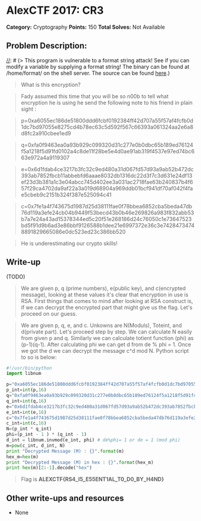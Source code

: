 # AlexCTF 2017: CR3

**Category:** Cryptography
**Points:** 150
**Total Solves:** Not Available
## Problem Description:

[//]: # (> This program is vulnerable to a format string attack! See if you can modify a variable by supplying a format string! The binary can be found at /home/format/ on the shell server. The source can be found [here](format.c).)
> What is this encryption?

> Fady assumed this time that you will be so n00b to tell what encryption he is using
he send the following note to his friend in plain sight :

> p=0xa6055ec186de51800ddd6fcbf0192384ff42d707a55f57af4fcfb0d1dc7bd97055e8275cd4b78ec63c5d592f567c66393a061324aa2e6a8d8fc2a910cbee1ed9

> q=0xfa0f9463ea0a93b929c099320d31c277e0b0dbc65b189ed76124f5a1218f5d91fd0102a4c8de11f28be5e4d0ae91ab319f4537e97ed74bc663e972a4a9119307

> e=0x6d1fdab4ce3217b3fc32c9ed480a31d067fd57d93a9ab52b472dc393ab7852fbcb11abbebfd6aaae8032db1316dc22d3f7c3d631e24df13ef23d3b381a1c3e04abcc745d402ee3a031ac2718fae63b240837b4f657f29ca4702da9af22a3a019d68904a969ddb01bcf941df70af042f4fae5cbeb9c2151b324f387e525094c41

> c=0x7fe1a4f743675d1987d25d38111fae0f78bbea6852cba5beda47db76d119a3efe24cb04b9449f53becd43b0b46e269826a983f832abb53b7a7e24a43ad15378344ed5c20f51e268186d24c76050c1e73647523bd5f91d9b6ad3e86bbf9126588b1dee21e6997372e36c3e74284734748891829665086e0dc523ed23c386bb520

> He is underestimating our crypto skills!

## Write-up
[//]: # (> Your write up goes here.)
(TODO)
> We are given p, q (prime numbers), e(public key), and c(encrypted message), looking at these values it's clear that encryption in use is RSA. First things that comes to mind after looking at RSA construct is, if we can decrypt the encrypted part that might give us the flag. Let's proceed on our guess.

> We are given p, q, e, and c. Unkowns are N(Moduls), Toteint, and d(private part). Let's proceed step by step. We can calculate N easily from given p and q. Similarly we can calculate totient function (phi) as (p-1)(q-1). After calculating phi we can get d from de % phi = 1. Once we got the d we can decrypt the message c^d mod N. Python script to so is below:

```python
#!/usr/bin/python
import libnum

p="0xa6055ec186de51800ddd6fcbf0192384ff42d707a55f57af4fcfb0d1dc7bd97055e8275cd4b78ec63c5d592f567c66393a061324aa2e6a8d8fc2a910cbee1ed9"
p_int=int(p,16)
q="0xfa0f9463ea0a93b929c099320d31c277e0b0dbc65b189ed76124f5a1218f5d91fd0102a4c8de11f28be5e4d0ae91ab319f4537e97ed74bc663e972a4a9119307"
q_int=int(q,16)
e="0x6d1fdab4ce3217b3fc32c9ed480a31d067fd57d93a9ab52b472dc393ab7852fbcb11abbebfd6aaae8032db1316dc22d3f7c3d631e24df13ef23d3b381a1c3e04abcc745d402ee3a031ac2718fae63b240837b4f657f29ca4702da9af22a3a019d68904a969ddb01bcf941df70af042f4fae5cbeb9c2151b324f387e525094c41"
e_int=int(e,16)
c="0x7fe1a4f743675d1987d25d38111fae0f78bbea6852cba5beda47db76d119a3efe24cb04b9449f53becd43b0b46e269826a983f832abb53b7a7e24a43ad15378344ed5c20f51e268186d24c76050c1e73647523bd5f91d9b6ad3e86bbf9126588b1dee21e6997372e36c3e74284734748891829665086e0dc523ed23c386bb520"
c_int=int(c,16)
N=(p_int * q_int)
phi=(p_int - 1 ) * (q_int - 1)
d_int = libnum.invmod(e_int, phi) # de%phi= 1 or de = 1 (mod phi)
m=pow(c_int, d_int, N)
print "Decrypted Message (M) : {}".format(m)
hex_m=hex(m)
print "Decrypted Message (M) in hex : {}".format(hex_m)
print hex(m)[2:-1].decode("hex")
```

> Flag is **ALEXCTF{RS4_I5_E55ENT1AL_T0_D0_BY_H4ND}**

## Other write-ups and resources

* None
